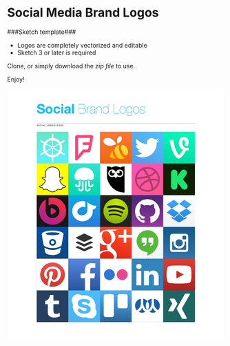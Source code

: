 Social Media Brand Logos
====================
###Sketch template###

*	Logos are completely vectorized and editable
*	Sketch 3 or later is required

Clone, or simply download the _zip file_ to use. 

Enjoy!

![Branded Social Badges](sketch-social-logos.png)
